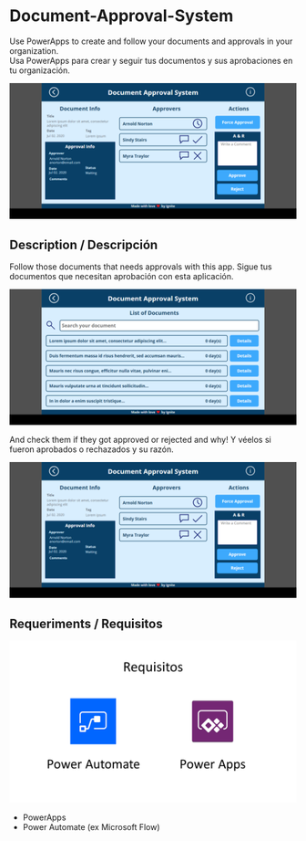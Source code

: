 # Document-Approval-System
Use PowerApps to create and follow your documents and approvals in your organization.  
Usa PowerApps para crear y seguir tus documentos y sus aprobaciones en tu organización.

![Front - Portada](https://github.com/TachoArancibia/Document-Approval-System/blob/master/document_details.png?raw=true)

## Description / Descripción

Follow those documents that needs approvals with this app. 
Sigue tus documentos que necesitan aprobación con esta aplicación.

![List of documents - Lista de documents](https://github.com/TachoArancibia/Document-Approval-System/blob/master/document_list.png?raw=true)

And check them if they got approved or rejected and why!
Y véelos si fueron aprobados o rechazados y su razón.

![Document Details - Detalle del documento](https://github.com/TachoArancibia/Document-Approval-System/blob/master/document_details.png?raw=true)

## Requeriments / Requisitos

![Requeriments - Requisitos](https://github.com/TachoArancibia/Document-Approval-System/blob/master/requisitos.png?raw=true)

- PowerApps
- Power Automate (ex Microsoft Flow)
